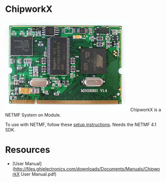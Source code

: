 # ChipworkX
![ChipworkX](images/chipworksX.jpg)
ChipworkX is a NETMF System on Module. 

To use with NETMF, follow these [setup instructions](intro.md). Needs the NETMF 4.1 SDK.

# Resources
* [User Manual](http://files.ghielectronics.com/downloads/Documents/Manuals/ChipworkX User Manual.pdf)
